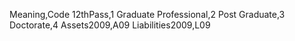 Meaning,Code
12thPass,1
Graduate Professional,2
Post Graduate,3
Doctorate,4
Assets2009,A09
Liabilities2009,L09


